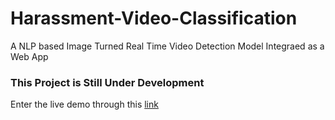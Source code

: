 # Harassment-Video-Classification
A NLP based Image Turned Real Time Video Detection Model Integraed as a Web App
<h3>This Project is Still Under Development</h3>

Enter the live demo through this <a href = "https://github.com/Souvik1406/Harassment_Detector_2.0_2024">link</a>
